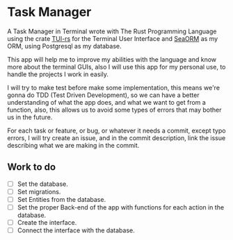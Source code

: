 # Task Manager

A Task Manager in Terminal wrote with The Rust Programming Language using the crate [TUI-rs](https://github.com/fdehau/tui-rs) for the Terminal User Interface and
[SeaORM](https://github.com/SeaQL/sea-orm) as my ORM, using Postgresql as my database.

This app will help me to improve my abilities with the language and know more about the terminal GUIs, also I will use this app for my personal use, to handle the projects
I work in easily.

I will try to make test before make some implementation, this means we're gonna do TDD (Test Driven Development), so we can have a better understanding of what the app does,
and what we want to get from a function, also, this allows us to avoid some types of errors that may bother us in the future.

For each task or feature, or bug, or whatever it needs a commit, except typo errors, I will try create an issue, and in the commit description, link the issue describing what
we are making in the commit.

## Work to do

* [ ] Set the database.
* [ ] Set migrations.
* [ ] Set Entities from the database.
* [ ] Set the proper Back-end of the app with functions for each action in the database.
* [ ] Create the interface.
* [ ] Connect the interface with the database.
